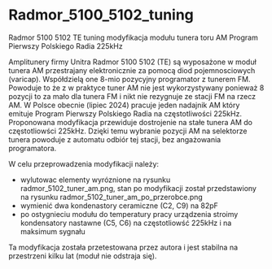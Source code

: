 # Radmor_5100_5102_tuning
Radmor 5100 5102 TE tuning modyfikacja modułu tunera toru AM Program Pierwszy Polskiego Radia 225kHz

Amplitunery firmy Unitra Radmor 5100 5102 (TE) są wyposażone w moduł tunera AM przestrajany elektronicznie za pomocą diod pojemnosciowych (varicap). Współdzielą one 8-mio pozycyjny programator z tunerem FM. Powoduje to że z w praktyce tuner AM nie jest wykorzystywany ponieważ 8 pozycji to za mało dla tunera FM i nikt nie rezygnuje ze stacji FM na rzecz AM. W Polsce obecnie (lipiec 2024) pracuje jeden nadajnik AM który emituje Program Pierwszy Polskiego Radia na częstotliwości 225kHz. Proponowana modyfikacja przewiduje dostrojenie na stałe tunera AM do częstotliowści 225kHz. Dzięki temu wybranie pozycji AM na selektorze tunera powoduje z automatu odbiór tej stacji, bez angażowania programatora. 

W celu przeprowadzenia modyfikacji należy:
- wylutowac elementy wyróznione na rysunku radmor_5102_tuner_am.png, stan po modyfikacji został przedstawiony na rysunku radmor_5102_tuner_am_po_przerobce.png
- wymienić dwa kondenastory ceramiczne (C2, C9) na 82pF
- po ostygnieciu modułu do temperatury pracy urządzenia stroimy kondensatory nastawne (C5, C6) na częstotliowść 225kHz i na maksimum sygnału

Ta modyfikacja została przetestowana przez autora i jest stabilna na przestrzeni kilku lat (moduł nie odstraja się).

